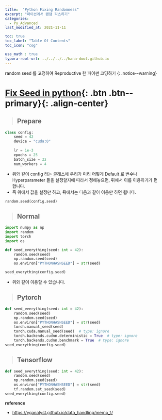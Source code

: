 ```yaml
---
title:  "Python Fixing Randomness"
excerpt: "파이썬에서 랜덤 픽스하기"
categories:
  - Py_Advanced
last_modified_at: 2021-11-11

toc: true
toc_label: "Table Of Contents"
toc_icon: "cog"

use_math : true
typora-root-url: ../../../../hana-dool.github.io
---
```


 random seed 를 고정하여 Reproductive 한 파이썬 코딩하기
{: .notice--warning}

# [Fix Seed in python](#link){: .btn .btn--primary}{: .align-center}

> ## Prepare 

```python
class config:
    seed = 42
    device = "cuda:0"    
        
    lr = 1e-3
    epochs = 25
    batch_size = 32
    num_workers = 4
```

- 위와 같이 config 라는 클래스에 우리가 미리 어떻게 Default 로 변수나 Hyperparameter 들을 설정할지에 따라서 정해놓으면, 뒤에서 이를 이용하기가 편합니다.
- 즉 위에서 값을 설정만 하고, 뒤에서는 다음과 같이 이용만 하면 됩니다.

```python
random.seed(config.seed)
```

> ## Normal

```python
import numpy as np
import random
import torch
import os

def seed_everything(seed: int = 42):
    random.seed(seed)
    np.random.seed(seed)
    os.environ["PYTHONHASHSEED"] = str(seed)

seed_everything(config.seed)
```

- 위와 같이 이용할 수 있습니다.

> ## Pytorch

```python
def seed_everything(seed: int = 42):
    random.seed(seed)
    np.random.seed(seed)
    os.environ["PYTHONHASHSEED"] = str(seed)
    torch.manual_seed(seed)
    torch.cuda.manual_seed(seed)  # type: ignore
    torch.backends.cudnn.deterministic = True  # type: ignore
    torch.backends.cudnn.benchmark = True  # type: ignore
seed_everything(config.seed)
```

> ## Tensorflow

```python
def seed_everything(seed: int = 42):
    random.seed(seed)
    np.random.seed(seed)
    os.environ["PYTHONHASHSEED"] = str(seed)
    tf.random.set_seed(seed)
seed_everything(config.seed)
```

**reference**

- <https://yganalyst.github.io/data_handling/memo_1/>

